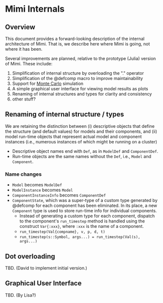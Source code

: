 # Mimi Internals

## Overview

This document provides a forward-looking description of the internal architecture of Mimi. That is, we describe here where Mimi is going, not where it has been.

Several improvements are planned, relative to the prototype (Julia) version of Mimi. These include:

1. Simplification of internal structure by overloading the "." operator
2. Simplification of the @defcomp macro to improve maintainability
3. Support for [Monte Carlo](montecarlo.html) simulation
4. A simple graphical user interface for viewing model results as plots
5. Renaming of internal structures and types for clarity and consistency
6. other stuff?

## Renaming of internal structure / types
We are retaining the distinction between (i) descriptive objects that define the structure (and default values) for models and their components, and (ii) model run-time objects that represent actual model and component instances (i.e., numerous instances of which might be running on a cluster)

* Descriptive object names end with ```Def```, as in ```ModelDef``` and ```ComponentDef```.
* Run-time objects are the same names without the ```Def```, i.e., ```Model``` and ```Component```.

### Name changes
* ```Model``` becomes ```ModelDef```
* ```ModelInstance``` becomes ```Model```
* ```ComponentInstanceInfo``` becomes ```ComponentDef```
* ```ComponentState```, which was a super-type of a custom type generated by @defcomp for each component has been eliminated. In its place, a new ```Component``` type is used to store run-time info for individual components.
  * Instead of generating a custom type for each component, dispatch to the component's ```run_timestep``` method is handled using the construct ```Var{:xxx}```, where ```:xxx``` is the name of a component.
  * ```run_timestep(Val{compname}, v, p, d, t)```
  * ```run_timestep(s::Symbol, args...) = run_timestep(Val(s), args...)```

## Dot overloading
TBD. (David to implement initial version.)

## Graphical User Interface
TBD. (By Lisa?)

